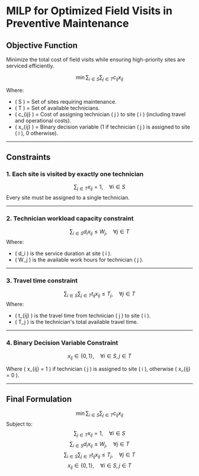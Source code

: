 # **MILP for Optimized Field Visits in Preventive Maintenance**

## **Objective Function**
Minimize the total cost of field visits while ensuring high-priority sites are serviced efficiently.

$$
\min \sum_{i \in S} \sum_{j \in T} c_{ij} x_{ij}
$$

Where:
- \( S \) = Set of sites requiring maintenance.
- \( T \) = Set of available technicians.
- \( c_{ij} \) = Cost of assigning technician \( j \) to site \( i \) (including travel and operational costs).
- \( x_{ij} \) = Binary decision variable (1 if technician \( j \) is assigned to site \( i \), 0 otherwise).

---

## **Constraints**

### **1. Each site is visited by exactly one technician**
$$
\sum_{j \in T} x_{ij} = 1, \quad \forall i \in S
$$
Every site must be assigned to a single technician.

---

### **2. Technician workload capacity constraint**
$$
\sum_{i \in S} d_i x_{ij} \leq W_j, \quad \forall j \in T
$$
Where:
- \( d_i \) is the service duration at site \( i \).
- \( W_j \) is the available work hours for technician \( j \).

---

### **3. Travel time constraint**
$$
\sum_{i \in S} \sum_{j \in T} t_{ij} x_{ij} \leq T_j, \quad \forall j \in T
$$
Where:
- \( t_{ij} \) is the travel time from technician \( j \) to site \( i \).
- \( T_j \) is the technician's total available travel time.

---

### **4. Binary Decision Variable Constraint**
$$
x_{ij} \in \{0,1\}, \quad \forall i \in S, j \in T
$$

Where \( x_{ij} = 1 \) if technician \( j \) is assigned to site \( i \), otherwise \( x_{ij} = 0 \).

---

## **Final Formulation**
$$
\min \sum_{i \in S} \sum_{j \in T} c_{ij} x_{ij}
$$
Subject to:
$$
\sum_{j \in T} x_{ij} = 1, \quad \forall i \in S
$$
$$
\sum_{i \in S} d_i x_{ij} \leq W_j, \quad \forall j \in T
$$
$$
\sum_{i \in S} \sum_{j \in T} t_{ij} x_{ij} \leq T_j, \quad \forall j \in T
$$
$$
x_{ij} \in \{0,1\}, \quad \forall i \in S, j \in T
$$
